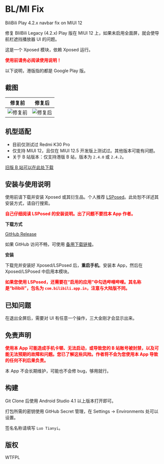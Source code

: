 # BL/MI Fix
BiliBili Play 4.2.x navbar fix on MIUI 12

修复 BlilBili Legacy (4.2.x) Play 版在 MIUI 12 上，如果未启用全面屏，就会使导航栏遮挡播放器 UI 的问题。

这是一个 Xposed 模块，依赖 Xposed 运行。

<b style="color: red">使用前请务必阅读使用说明！</b>

以下说明，港版指的都是 Google Play 版。

## 截图

|修复前|修复后|
|:----:|:----:|
|<img alt="修复前" src="https://image-host-1251131545.file.myqcloud.com/by-uuid/dd0ed211-9b26-4989-9cfa-ffef1ac2305b.jpg">|<img alt="修复后" src="https://image-host-1251131545.file.myqcloud.com/by-uuid/40205d5a-211e-4108-a6fd-dde1ee96b826.jpg">|

## 机型适配
 - 目前仅测试过 Redmi K30 Pro
 - 仅支持 MIUI 12，且仅在 MIUI 12.5 开发版上测试过。其他版本可能有问题。
 - 关于 B 站版本：仅支持港版 B 站，版本为 `2.4.0` 或 `2.4.2`。

[旧版 B 站可以在此处下载](https://apkpure.com/cn/bilibili-%E9%AB%98%E7%95%AB%E8%B3%AA%E7%84%A1%E5%BB%A3%E5%91%8A%E8%BF%BD%E6%98%9F%E5%8B%95%E6%BC%AB%E9%83%BD%E5%9C%A8%E9%80%99/com.bilibili.app.in/versions)

## 安装与使用说明
使用前请下载并安装 Xposed 或其衍生品。个人推荐 [LSPosed](https://github.com/LSPosed/LSPosed)。此处恕不详述其安装方式，请自行搜索。

<b style="color: red">自己仔细阅读 LSPosed 的安装说明。出了问题不要找本 App 作者。</b>

**下载方式**

[GitHub Release](https://github.com/baobao1270/blmiuifix/releases)

如果 GitHub 访问不畅，可使用 [备用下载链接](https://image-host-1251131545.file.myqcloud.com/by-uuid/bee18779-be58-4c8b-b32f-47dfbab16295.apk)。

**安装**

下载完并安装好 Xposed/LSPosed 后，**重启手机**。安装本 App，然后在 Xposed/LSPosed 中启用本模块。

<b style="color: red">如果您使用 LSPosed，还需要在“启用的应用”中勾选哔哩哔哩。其名称是“bilibili”，包名为 <code>com.bilibili.app.in</code>，注意与大陆版不同。</b>

## 已知问题
在退出全屏后，需要对 UI 有任意一个操作，三大金刚才会显示出来。

## 免责声明
<b style="color: red">使用本 App 可能造成手机卡顿、无法启动，或导致您的 B 站账号被封禁，以及可能无法预期的故障和问题。您已了解这些风险。作者将不会为您使用本 App 导致的任何不利后果负责。</b>

本 App 不会长期维护，可能也不会修 bug，够用就行。

## 构建
Git Clone 后使用 Android Studio 4.1 以上版本打开即可。

打包所需的密钥使用 GitHub Secret 管理，在 Settings -> Environments 处可以设置。

签名名称请填写 `Luo Tianyi`。

## 版权
WTFPL
